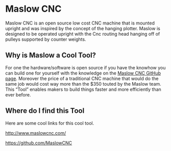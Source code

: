 # Maslow CNC

Maslow CNC is an open source low cost CNC machine that is mounted
upright and was inspired by the concept of the hanging plotter. Maslow
is designed to be operated upright with the Cnc routing head hanging off
of pulleys supported by counter weights.

## Why is Maslow a Cool Tool?

For one the hardware/software is open source if you have the knowhow you
can build one for yourself with the knowledge on the [Maslow CNC GitHub
page](https://github.com/MaslowCNC). Moreover the price of a traditional
CNC machine that would do the same job would cost way more than the $350
touted by the Maslow team. This “Tool” enables makers to build things
faster and more efficiently than ever before.

## Where do I find this Tool

Here are some cool links for this cool tool.

<http://www.maslowcnc.com/>

<https://github.com/MaslowCNC>

